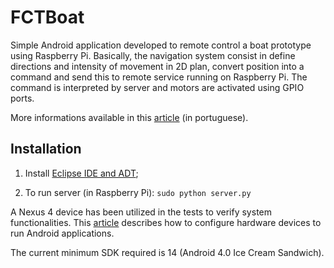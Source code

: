 FCTBoat
=======

Simple Android application developed to remote control a boat prototype using Raspberry Pi. Basically, the navigation system consist in define directions and intensity of movement in 2D plan, convert position into a command and send this to remote service running on Raspberry Pi. The command is interpreted by server and motors are activated using GPIO ports.

More informations available in this [article](http://luizrabachini.com/media/projects/FCTBoat/relatory.pdf) (in portuguese).


Installation
------------

1. Install [Eclipse IDE and ADT](http://developer.android.com/sdk/installing/installing-adt.html);

2. To run server (in Raspberry Pi): ```sudo python server.py```

A Nexus 4 device has been utilized in the tests to verify system functionalities. This [article](http://developer.android.com/tools/device.html) describes how to configure hardware devices to run Android applications.

The current minimum SDK required is 14 (Android 4.0 Ice Cream Sandwich).